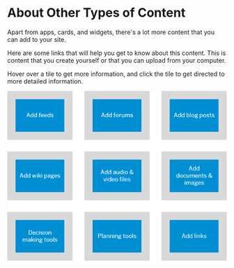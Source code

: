 <!-- loio27ed69cdc9d34755b017f3df2a3fdbf6 -->

# About Other Types of Content

Apart from apps, cards, and widgets, there's a lot more content that you can add to your site.



Here are some links that will help you get to know about this content. This is content that you create yourself or that you can upload from your computer.

Hover over a tile to get more information, and click the tile to get directed to more detailed information.



![](images/Create_Content_NEW_3dca64d.png)

